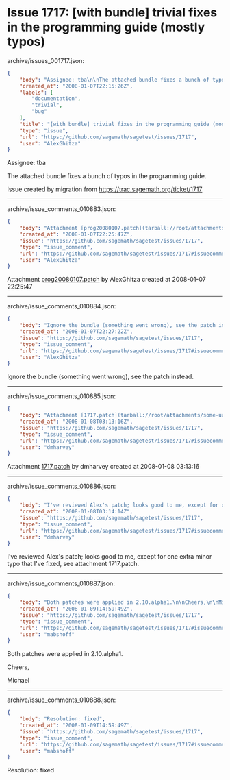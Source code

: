 # Issue 1717: [with bundle] trivial fixes in the programming guide (mostly typos)

archive/issues_001717.json:
```json
{
    "body": "Assignee: tba\n\nThe attached bundle fixes a bunch of typos in the programming guide.\n\nIssue created by migration from https://trac.sagemath.org/ticket/1717\n\n",
    "created_at": "2008-01-07T22:15:26Z",
    "labels": [
        "documentation",
        "trivial",
        "bug"
    ],
    "title": "[with bundle] trivial fixes in the programming guide (mostly typos)",
    "type": "issue",
    "url": "https://github.com/sagemath/sagetest/issues/1717",
    "user": "AlexGhitza"
}
```
Assignee: tba

The attached bundle fixes a bunch of typos in the programming guide.

Issue created by migration from https://trac.sagemath.org/ticket/1717





---

archive/issue_comments_010883.json:
```json
{
    "body": "Attachment [prog20080107.patch](tarball://root/attachments/some-uuid/ticket1717/prog20080107.patch) by AlexGhitza created at 2008-01-07 22:25:47",
    "created_at": "2008-01-07T22:25:47Z",
    "issue": "https://github.com/sagemath/sagetest/issues/1717",
    "type": "issue_comment",
    "url": "https://github.com/sagemath/sagetest/issues/1717#issuecomment-10883",
    "user": "AlexGhitza"
}
```

Attachment [prog20080107.patch](tarball://root/attachments/some-uuid/ticket1717/prog20080107.patch) by AlexGhitza created at 2008-01-07 22:25:47



---

archive/issue_comments_010884.json:
```json
{
    "body": "Ignore the bundle (something went wrong), see the patch instead.",
    "created_at": "2008-01-07T22:27:22Z",
    "issue": "https://github.com/sagemath/sagetest/issues/1717",
    "type": "issue_comment",
    "url": "https://github.com/sagemath/sagetest/issues/1717#issuecomment-10884",
    "user": "AlexGhitza"
}
```

Ignore the bundle (something went wrong), see the patch instead.



---

archive/issue_comments_010885.json:
```json
{
    "body": "Attachment [1717.patch](tarball://root/attachments/some-uuid/ticket1717/1717.patch) by dmharvey created at 2008-01-08 03:13:16",
    "created_at": "2008-01-08T03:13:16Z",
    "issue": "https://github.com/sagemath/sagetest/issues/1717",
    "type": "issue_comment",
    "url": "https://github.com/sagemath/sagetest/issues/1717#issuecomment-10885",
    "user": "dmharvey"
}
```

Attachment [1717.patch](tarball://root/attachments/some-uuid/ticket1717/1717.patch) by dmharvey created at 2008-01-08 03:13:16



---

archive/issue_comments_010886.json:
```json
{
    "body": "I've reviewed Alex's patch; looks good to me, except for one extra minor typo that I've fixed, see attachment 1717.patch.",
    "created_at": "2008-01-08T03:14:14Z",
    "issue": "https://github.com/sagemath/sagetest/issues/1717",
    "type": "issue_comment",
    "url": "https://github.com/sagemath/sagetest/issues/1717#issuecomment-10886",
    "user": "dmharvey"
}
```

I've reviewed Alex's patch; looks good to me, except for one extra minor typo that I've fixed, see attachment 1717.patch.



---

archive/issue_comments_010887.json:
```json
{
    "body": "Both patches were applied in 2.10.alpha1.\n\nCheers,\n\nMichael",
    "created_at": "2008-01-09T14:59:49Z",
    "issue": "https://github.com/sagemath/sagetest/issues/1717",
    "type": "issue_comment",
    "url": "https://github.com/sagemath/sagetest/issues/1717#issuecomment-10887",
    "user": "mabshoff"
}
```

Both patches were applied in 2.10.alpha1.

Cheers,

Michael



---

archive/issue_comments_010888.json:
```json
{
    "body": "Resolution: fixed",
    "created_at": "2008-01-09T14:59:49Z",
    "issue": "https://github.com/sagemath/sagetest/issues/1717",
    "type": "issue_comment",
    "url": "https://github.com/sagemath/sagetest/issues/1717#issuecomment-10888",
    "user": "mabshoff"
}
```

Resolution: fixed
